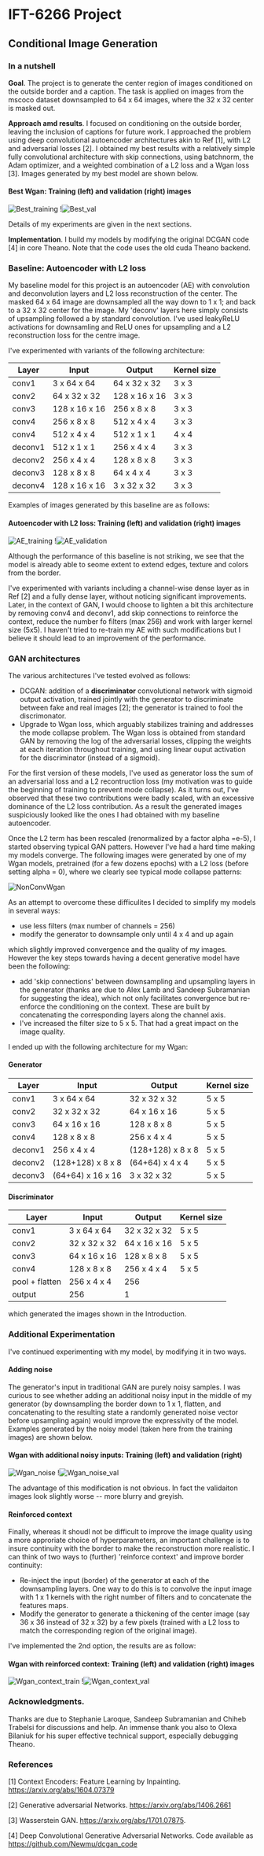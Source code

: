 # IFT-6266 Project

## Conditional Image Generation

### In a nutshell

**Goal**. The project is to generate the center region of images conditioned on the outside border and a caption. 
The task is applied on images from the mscoco dataset downsampled to 64 x 64 images, where the 32 x 32 center is masked out.

**Approach amd results**. I focused on conditioning on the outside border, leaving the inclusion of captions for future work. 
I approached the problem using deep convolutional autoencoder architectures akin to Ref [1], with L2 and adversarial losses [2]. 
I obtained my best results with a relatively simple fully convolutional architecture with skip connections, using batchnorm, the Adam optimizer, and a weighted combination of a L2  loss and a Wgan loss [3]. Images generated by my best model are shown below. 

#### Best Wgan: Training (left) and validation (right) images 
![Best_training](/images/Wgan_new_F5_train185.png)        !![Best_val](/images/Wgan_new_F5_val195.png)

Details of my experiments are given in the next sections.

**Implementation**.
I build my models by modifying the original DCGAN code [4] in core Theano. Note that the code uses the old cuda Theano backend.  


### Baseline: Autoencoder with L2 loss 
My baseline model for this project is an autoencoder (AE) with convolution and deconvolution layers and L2 loss reconstruction of the center.  The masked 64 x 64 image are  downsampled all the way down to 1 x 1;  and back to a 32 x 32 center for the image.  My 'deconv' layers here simply consists of upsampling followed a by standard convolution.  I've used leakyReLU activations for downsamling and ReLU ones for  upsampling and a L2 reconstruction loss for the centre image.   

I've experimented with variants of the following architecture:

| Layer | Input | Output | Kernel size |                 
| ------|-------|--------|-------------|
| conv1 | 3 x 64 x 64 | 64 x 32 x 32 | 3 x 3 |
| conv2 | 64 x 32 x 32 | 128 x 16 x 16 | 3 x 3 |
| conv3 |  128 x 16 x 16 | 256 x 8 x 8 | 3 x 3 |
| conv4 |  256 x 8 x 8 | 512 x 4 x 4 | 3 x 3 |
| conv4 | 512 x 4 x 4 | 512 x 1 x 1 | 4 x 4
| deconv1 | 512 x 1 x 1 | 256 x 4 x 4 | 3 x 3 |
| deconv2 |  256 x 4 x 4 | 128 x 8 x 8 | 3 x 3 |
| deconv3 | 128  x 8 x 8 | 64 x 4 x 4 | 3 x 3 |
| deconv4 | 128 x 16 x 16 | 3 x 32 x 32 | 3 x 3 |


Examples of images generated by this baseline are as follows: 

#### Autoencoder with L2 loss: Training (left) and validation (right) images                

![AE_training](/images/train195.png)   !![AE_validation](/images/val195.png) 

Although the performance of this baseline is not striking, we see that the model is already able to seome extent to extend edges, texture and colors from the border. 

I've experimented with variants including a channel-wise dense layer as in Ref [2] and a fully dense layer, without noticing significant improvements. Later, in the context of GAN, I would choose to lighten a bit this architecture by removing conv4 and deconv1, add skip connections to reinforce the context, reduce the number fo filters (max 256) and work with larger kernel size (5x5). I haven't tried to re-train my AE with such modifications but I believe it should lead to an improvement of the performance. 

### GAN architectures 

The various architectures I've tested evolved as follows:

- DCGAN: addition of a **discriminator** convolutional network with sigmoid output activation,  trained jointly with the generator to discriminate between fake and real images [2]; the generator is trained to fool the discrimonator. 
- Upgrade to Wgan loss, which arguably stabilizes training and addresses the mode collapse problem. The Wgan loss is obtained from standard GAN by removing the log of the adversarial losses, clipping the weights at each iteration throughout training, and using linear ouput activation for the discriminator (instead of a sigmoid). 


For the first version of these models, I've used as generator loss the sum of an adversarial loss and a L2 recontruction loss 
(my motivation was to guide the beginning of training to prevent mode collapse). As it turns out, I've observed that these two contributions were badly scaled, with an excessive  dominance of the L2 loss contribution. 
As a result the generated  images suspiciously looked like the ones I had obtained with my baseline autoencoder. 

Once the L2 term has been rescaled (renormalized by a factor alpha =e-5), I started observing typical GAN patters. 
However I've had a hard time  making my models converge. 
The following images were generated by one of my Wgan models, pretrained (for a few dozens epochs) with a L2 loss (before setting alpha = 0), where we clearly see typical mode collapse patterns: 

![NonConvWgan](/images/Wgan_L2_pretrain_val195.png)

As an attempt to overcome these difficulites I decided to simplify my models in several ways: 

- use less filters (max number of channels = 256)
- modify the generator to downsample only until 4 x 4  and up again

which slightly improved convergence and the quality of my images. However the key steps towards having a decent generative model have been the following: 

- add 'skip connections' between downsampling and upsampling layers in the generator (thanks are due to Alex Lamb and Sandeep Subramanian for suggesting the idea), which not only facilitates convergence but re-enforce the conditioning on the context. These are built by concatenating the corresponding layers along the channel axis. 
- I've increased the filter size to 5 x 5. That had a great impact on the image quality. 

I ended up with the following architecture for my Wgan:

#### Generator


| Layer | Input | Output | Kernel size |                 
| ------|-------|--------|-------------|
| conv1 | 3 x 64 x 64 | 32 x 32 x 32 | 5 x 5 |
| conv2 | 32 x 32 x 32 | 64 x 16 x 16 | 5 x 5 |
| conv3 |  64 x 16 x 16 | 128 x 8 x 8 | 5 x 5 |
| conv4 |  128 x 8 x 8 | 256 x 4 x 4 | 5 x 5 |
| deconv1| 256 x 4 x 4 | (128+128) x 8 x 8 | 5 x 5 |
| deconv2 | (128+128)  x 8 x 8 | (64+64) x 4 x 4 | 5 x 5 |
| deconv3 | (64+64) x 16 x 16 | 3 x 32 x 32 | 5 x 5 |

#### Discriminator 

| Layer | Input | Output | Kernel size |                 
| ------|-------|--------|-------------|
| conv1 | 3 x 64 x 64 | 32 x 32 x 32 | 5 x 5 |
| conv2 | 32 x 32 x 32 | 64 x 16 x 16 | 5 x 5 |
| conv3 |  64 x 16 x 16 | 128 x 8 x 8 | 5 x 5 |
| conv4 |  128 x 8 x 8 | 256 x 4 x 4 | 5 x 5 |
| pool + flatten | 256 x 4 x 4 | 256 ||
| output | 256 | 1 | | 


which generated the images shown in the Introduction. 


### Additional Experimentation 

I've continued experimenting with my model, by modifying it in two ways.

#### Adding noise 

The generator's input in traditional GAN are purely noisy samples. 
I was curious to see whether adding an additional noisy input in the middle of my generator 
(by downsampling the border down to 1 x 1, flatten, and concatenating to the resulting state a randomly generated noise vector before upsampling again) would improve the expressivity of the model.  Examples generated by the noisy model (taken here from the training images) are shown below. 

#### Wgan with additional noisy inputs: Training (left) and validation (right) 

![Wgan_noise](/images/Wgan_noise_train190.png)  !![Wgan_noise_val](/images/Wgan_noise_val195.png)

The advantage of this modification is not obvious.  In fact the validaiton images look slightly  worse -- more blurry and greyish.  

#### Reinforced context 

Finally, whereas it shoudl not be difficult to improve the image quality using a more approriate choice of hyperparameters, 
an important challenge is to insure continuity with the border to make the reconstruction more realistic.   I can think of two ways to (further) 'reinforce context'  and improve border continuity: 

- Re-inject the input (border) of the generator at each of the downsampling layers. One way to do this is to convolve the input image with 1 x 1 kernels  with the right number of filters and to concatenate the features maps. 
- Modify the generator to generate a thickening of the center image (say 36 x 36 instead of 32 x 32)  by a few pixels (trained with a L2 loss to match the corresponding region of the original image).

I've implemented the 2nd option, the results are as follow: 

#### Wgan with reinforced context: Training (left) and validation (right) images

![Wgan_context_train](/images/Wgan_context_train190.png)  !![Wgan_context_val](/images/Wgan_context_val195.png)



### Acknowledgments. 

Thanks are due to Stephanie Laroque, Sandeep Subramanian and Chiheb Trabelsi for discussions and help. 
An immense thank you also to Olexa Bilaniuk for his super effective technical support, especially debugging Theano. 


### References

[1] Context Encoders: Feature Learning by Inpainting.  https://arxiv.org/abs/1604.07379

[2] Generative adversarial Networks. https://arxiv.org/abs/1406.2661

[3] Wasserstein GAN.  https://arxiv.org/abs/1701.07875.

[4] Deep Convolutional Generative Adversarial Networks. Code available as  https://github.com/Newmu/dcgan_code




